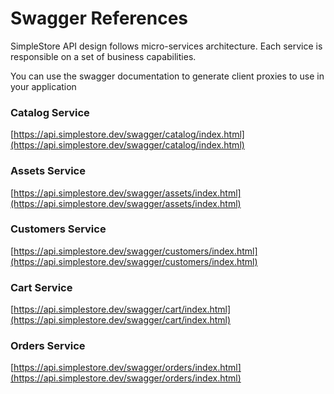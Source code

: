 # Swagger References

SimpleStore API design follows micro-services architecture. Each service is responsible on a set of business capabilities. 

You can use the swagger documentation to generate client proxies to use in your application

### Catalog Service

[https://api.simplestore.dev/swagger/catalog/index.html](https://api.simplestore.dev/swagger/catalog/index.html)

### Assets Service

[https://api.simplestore.dev/swagger/assets/index.html](https://api.simplestore.dev/swagger/assets/index.html)

### Customers Service

[https://api.simplestore.dev/swagger/customers/index.html](https://api.simplestore.dev/swagger/customers/index.html)

### Cart Service 

[https://api.simplestore.dev/swagger/cart/index.html](https://api.simplestore.dev/swagger/cart/index.html)

### Orders Service 

[https://api.simplestore.dev/swagger/orders/index.html](https://api.simplestore.dev/swagger/orders/index.html)

